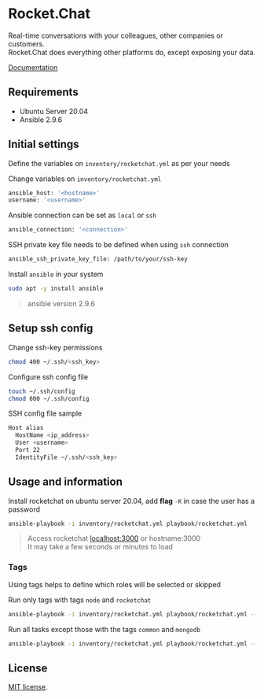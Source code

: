 # Rocket.Chat

Real-time conversations with your colleagues, other companies or customers.<br>
Rocket.Chat does everything other platforms do, except exposing your data.

[Documentation](https://docs.rocket.chat/installing-and-updating/manual-installation/ubuntu)

## Requirements

* Ubuntu Server 20.04
* Ansible 2.9.6

## Initial settings

Define the variables on `inventory/rocketchat.yml` as per your needs

Change variables on `inventory/rocketchat.yml`
```bash
ansible_host: '<hostname>'
username: '<username>'
```

Ansible connection can be set as `local` or `ssh`
```bash
ansible_connection: '<connection>'
```

SSH private key file needs to be defined when using `ssh` connection
```bash
ansible_ssh_private_key_file: /path/to/your/ssh-key
```

Install `ansible` in your system
```bash
sudo apt -y install ansible
```
> ansible version 2.9.6

## Setup ssh config

Change ssh-key permissions
```bash
chmod 400 ~/.ssh/<ssh_key>
```

Configure ssh config file
```bash
touch ~/.ssh/config
chmod 600 ~/.ssh/config
```

SSH config file sample
```bash
Host alias
  HostName <ip_address>
  User <username>
  Port 22
  IdentityFile ~/.ssh/<ssh_key>
```

## Usage and information

Install rocketchat on ubuntu server 20.04, add **flag** `-K` in case the user has a password
```bash
ansible-playbook -i inventory/rocketchat.yml playbook/rocketchat.yml
```

> Access rocketchat [localhost:3000](http://localhost:3000) or hostname:3000<br>
> It may take a few seconds or minutes to load

### Tags

Using tags helps to define which roles will be selected or skipped

Run only tags with tags `node` and `rocketchat`
```bash
ansible-playbook -i inventory/rocketchat.yml playbook/rocketchat.yml --tags "node,rocketchat"
```

Run all tasks except those with the tags `common` and `mongodb`
```bash
ansible-playbook -i inventory/rocketchat.yml playbook/rocketchat.yml --skip-tags "common,mongodb"
```

## License

[MIT license](http://opensource.org/licenses/MIT).
